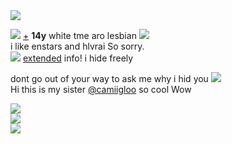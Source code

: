 <img src="https://cdn.discordapp.com/attachments/1021493695759003668/1109739104171724860/IMG_7617.gif">
 
![](https://wilardo.crd.co/assets/images/gallery27/2cecaabb_original.png?v=3a39217c) [+](https://en.pronouns.page/@tebo) **14y** white tme aro lesbian ![](https://mikejima.crd.co/assets/images/shadow/52ec774c_original.gif?v=16e7e82c)  
i like enstars and hlvrai So sorry.  
![](https://mikejima.crd.co/assets/images/shadow/485b8fb5_original.gif?v=16e7e82c) [extended](https://tebrim.carrd.co/) info! i hide freely  

dont go out of your way to ask me why i hid you ![](https://cdn.discordapp.com/attachments/729124835296280689/1087785064059916319/image.png)   
Hi this is my sister [@camiigloo](https://github.com/camiigloo) so cool Wow  

![](https://wilardo.crd.co/assets/images/gallery09/48de10c8_original.gif?v=3a39217c)  
![](https://wilardo.crd.co/assets/images/gallery12/8c6124d0_original.gif?v=3a39217c)  
![](https://wilardo.crd.co/assets/images/gallery01/0fdf6f44_original.gif?v=3a39217c)  
